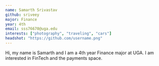 ```yaml
---
name: Samarth Srivastav
github: sriveey
major: Finance
year: 4th
email: sss76670@uga.edu
interests: ["photography", "traveling", "cars"]
headshot: "https://github.com/username.png"
---
```

Hi, my name is Samarth and I am a 4th year Finance major at UGA. I am interested in FinTech and the payments space.
